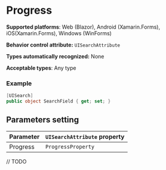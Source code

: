 # Progress

**Supported platforms**: Web (Blazor), Android (Xamarin.Forms), iOS(Xamarin.Forms), Windows (WinForms)

**Behavior control attribute:**  `UISearchAttribute`

**Types automatically recognized:** None

**Acceptable types**: Any type

###  Example
```csharp
[UISearch]
public object SearchField { get; set; }
```

## Parameters setting

| Parameter | `UISearchAttribute` property | 
| -----------|:------------- 
| Progress | `ProgressProperty` |

// TODO
